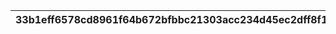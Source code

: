 |33b1eff6578cd8961f64b672bfbbc21303acc234d45ec2dff8f199134266299c|f7e62dd6e6aa4ec7d2c3701bef1e96ef117cbf43e6921283cadb62ab273adee4|28dc819a19f2e6f9c6e3b5812b3c18fe38a5c507590a4072b8d9da93a5482199|fa626db1e06b8f60a2ca0fda9d2d063271356b25a1c8466816da5f5bee02dbee|b007156fb53f69554a56af000c51bf851cc5a7e8aa2511daa80a4c01d862f372|ca992671dc5c8fa6f416a074071eb6f57f6deac3342fcba2e6761fa911c833c1|7558be70bee1504d9f08c6fbd69b5c125af94f69e0e324b8d13680b78a021854|251e14aeb0d40db83542a0690d79c6ac48a76c8eb18182121e024de60b52409f|75f84eff9baedcd852f8ee88eba79f4cead079cecf81b1b85c368cb14935e4bd|80ce7992bcc3dbed3ddce28d7c933f900f025bfb2fbc839906d8f68c69edd2a1|376529645a3c8cbde20846d66fa3b17907874d27b4bcda64eb8df5e9a1bf4921|12038329df1eac43364c5f47baf98bc297d69c2fa75b5eaeda441fee0c632da4|e8bb06a252bbed0d4da03edde877f2a201f61a4c49805d2b72866c9c5a11f7d8|3ce677775e6f2623f49327f7eaba9605bc17dfa653a9e94c2ebfca8b3b615713|54c8743c99677383ba74301597b69daeb1ffe10f4c6a81272979cf118923f092|68206b9e9e4a9ff0ccdb46f878c2101eb4fd2d39e0743f67a7f232079ea2b330|bed0c5d2a0894226d1b322755da739ffa991b4909250d3a0bc6e92f0c4c02f72|ae5ae66e2e71021c45f69970b3ca042fe120d8aecc9009fb3d43a9a7ee5206c0|58c6c03e7491433fe965b80daa55fa0da107a5bb915808b4b0d3a9c84223bc67|3a50e33e56f0bf30abf82e2f036fddd9f64590cd81386a37a02739aaa6e407a2|
| --- | --- | --- | --- | --- | --- | --- | --- | --- | --- | --- | --- | --- | --- | --- | --- | --- | --- | --- | --- |
